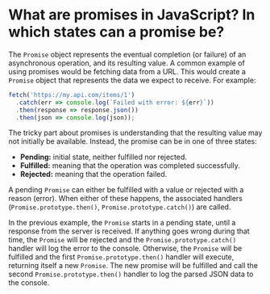 # What are promises in JavaScript? In which states can a promise be?

The `Promise` object represents the eventual completion (or failure) of an asynchronous operation, and its resulting value. A common example of using promises would be fetching data from a URL. This would create a `Promise` object that represents the data we expect to receive. For example:

```js
fetch('https://my.api.com/items/1')
  .catch(err => console.log(`Failed with error: ${err}`))
  .then(response => response.json())
  .then(json => console.log(json));
```

The tricky part about promises is understanding that the resulting value may not initially be available. Instead, the promise can be in one of three states:

* **Pending:** initial state, neither fulfilled nor rejected.
* **Fulfilled:** meaning that the operation was completed successfully.
* **Rejected:** meaning that the operation failed.

A pending `Promise` can either be fulfilled with a value or rejected with a reason (error). When either of these happens, the associated handlers (`Promise.prototype.then()`, `Promise.prototype.catch()`) are called.

In the previous example, the `Promise` starts in a pending state, until a response from the server is received. If anything goes wrong during that time, the `Promise` will be rejected and the `Promise.prototype.catch()` handler will log the error to the console. Otherwise, the `Promise` will be fulfilled and the first `Promise.prototype.then()` handler will execute, returning itself a new `Promise`. The new promise will be fulfilled and call the second `Promise.prototype.then()` handler to log the parsed JSON data to the console.
